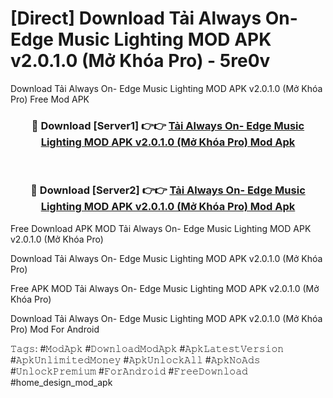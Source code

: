 # [Direct] Download Tải Always On- Edge Music Lighting MOD APK v2.0.1.0 (Mở Khóa Pro) - 5re0v
Download Tải Always On- Edge Music Lighting MOD APK v2.0.1.0 (Mở Khóa Pro) Free Mod APK

<div align="center">
<h3>🔴 Download [Server1] 👉👉 <a href="https://apk-comot.site?title=Tải_Always_On-_Edge_Music_Lighting_MOD_APK_v2.0.1.0_(Mở_Khóa_Pro)">Tải Always On- Edge Music Lighting MOD APK v2.0.1.0 (Mở Khóa Pro) Mod Apk</a></h3><br>

<h3>🔴 Download [Server2] 👉👉 <a href="https://apk-comot.site?title=Tải_Always_On-_Edge_Music_Lighting_MOD_APK_v2.0.1.0_(Mở_Khóa_Pro)">Tải Always On- Edge Music Lighting MOD APK v2.0.1.0 (Mở Khóa Pro) Mod Apk</a></h3>
</div>


Free Download APK MOD Tải Always On- Edge Music Lighting MOD APK v2.0.1.0 (Mở Khóa Pro)

Download Tải Always On- Edge Music Lighting MOD APK v2.0.1.0 (Mở Khóa Pro) 

Free APK MOD Tải Always On- Edge Music Lighting MOD APK v2.0.1.0 (Mở Khóa Pro) 

Download Tải Always On- Edge Music Lighting MOD APK v2.0.1.0 (Mở Khóa Pro) Mod For Android

𝚃𝚊𝚐𝚜: #𝙼𝚘𝚍𝙰𝚙𝚔 #𝙳𝚘𝚠𝚗𝚕𝚘𝚊𝚍𝙼𝚘𝚍𝙰𝚙𝚔 #𝙰𝚙𝚔𝙻𝚊𝚝𝚎𝚜𝚝𝚅𝚎𝚛𝚜𝚒𝚘𝚗 #𝙰𝚙𝚔𝚄𝚗𝚕𝚒𝚖𝚒𝚝𝚎𝚍𝙼𝚘𝚗𝚎𝚢 #𝙰𝚙𝚔𝚄𝚗𝚕𝚘𝚌𝚔𝙰𝚕𝚕 #𝙰𝚙𝚔𝙽𝚘𝙰𝚍𝚜 #𝚄𝚗𝚕𝚘𝚌𝚔𝙿𝚛𝚎𝚖𝚒𝚞𝚖 #𝙵𝚘𝚛𝙰𝚗𝚍𝚛𝚘𝚒𝚍 #𝙵𝚛𝚎𝚎𝙳𝚘𝚠𝚗𝚕𝚘𝚊𝚍 #home_design_mod_apk